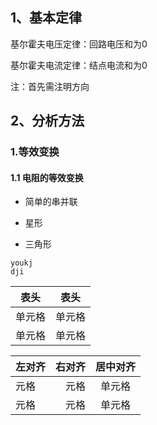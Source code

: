 ## 1、基本定律
基尔霍夫电压定律：回路电压和为0

基尔霍夫电流定律：结点电流和为0

注：首先需注明方向

## 2、分析方法

### 1.等效变换

#### 1.1 电阻的等效变换
 
+ 简单的串并联
  
  

+ 星形


+ 三角形




```
youkj
dji
```

| 表头   | 表头   |
| ------ | ------ |
| 单元格 | 单元格 |
| 单元格 | 单元格 |

| 左对齐 | 右对齐 | 居中对齐 |
| :----- | -----: | :------: |
| 元格 | 元格 |  单元格  |
| 元格 | 元格 |  单元格  |


 <!-- 

![替代文字](1.png)
![替代文字](1.gif)

 -->


 <!-- 
 
<div align=center>
<img src="1.png" width="300" height="300" />
</div>
 -->






